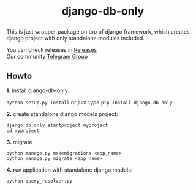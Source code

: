 # <p align="center">django-db-only

This is just wrapper package on top of django framework, which creates django project with only standalone modules included.
  
You can check releases in [Releases](https://github.com/abrorbekuz/django_db_only/releases)<br>
Our community [Telegram Group](https://t.me/django_db_only)

## Howto
**1.** install django-db-only: 

`python setup.py install` or just type `pip install django-db-only`

**2.** create standalone django models project:

```
django_db_only startproject myproject
cd myproject
```

**3.** migrate

```
python manage.py makemigrations <app_name>
python manage.py migrate <app_name>
```

**4.** run application with standalone django models:

```
python query_resolver.py
```


